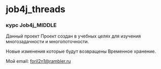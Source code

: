 # job4j_threads

### курс Job4j_MIDDLE

Данный проект Проект создан в учебных целях для изучения многозадачности и многопоточности.


Новые изменения которые будут возвращены Временное хранение.


Мой email: foril2n1@rambler.ru
